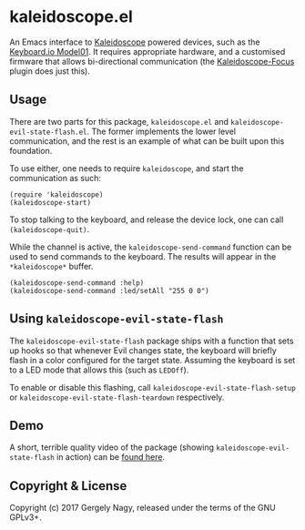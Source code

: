 kaleidoscope.el
===============

An Emacs interface to [Kaleidoscope][kaleidoscope] powered devices, such as
the [Keyboard.io Model01][kbdio:model01]. It requires appropriate hardware, and
a customised firmware that allows bi-directional communication
(the [Kaleidoscope-Focus][kaleidoscope:focus] plugin does just this).

 [kaleidoscope]: https://github.com/keyboardio/Kaleidoscope
 [kbdio:model01]: https://shop.keyboard.io/
 [kaleidoscope:focus]: https://github.com/keyboardio/Kaleidoscope-Focus

Usage
-----

There are two parts for this package, `kaleidoscope.el` and
`kaleidoscope-evil-state-flash.el`. The former implements the lower level
communication, and the rest is an example of what can be built upon this
foundation.

To use either, one needs to require `kaleidoscope`, and start the communication
as such:

```emacs-lisp
(require 'kaleidoscope)
(kaleidoscope-start)
```

To stop talking to the keyboard, and release the device lock, one can call
`(kaleidoscope-quit)`.

While the channel is active, the `kaleidoscope-send-command` function can be
used to send commands to the keyboard. The results will appear in the
`*kaleidoscope*` buffer.

```emacs-lisp
(kaleidoscope-send-command :help)
(kaleidoscope-send-command :led/setAll "255 0 0")
```

Using `kaleidoscope-evil-state-flash`
-------------------------------------

The `kaleidoscope-evil-state-flash` package ships with a function that sets up
hooks so that whenever Evil changes state, the keyboard will briefly flash in a
color configured for the target state. Assuming the keyboard is set to a LED
mode that allows this (such as `LEDOff`).

To enable or disable this flashing, call `kaleidoscope-evil-state-flash-setup`
or `kaleidoscope-evil-state-flash-teardown` respectively.

Demo
----

A short, terrible quality video of the package (showing
`kaleidoscope-evil-state-flash` in action) can be [found here][demo].

 [demo]: https://trunk.mad-scientist.club/system/media_attachments/files/000/196/368/original/4b8868ca21dec73f.webm

Copyright & License
-------------------

Copyright (c) 2017 Gergely Nagy, released under the terms of the GNU GPLv3+.
